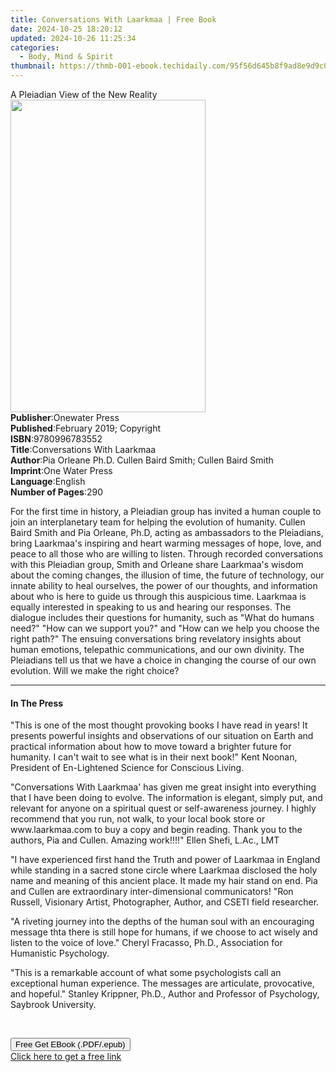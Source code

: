 ```yaml
---
title: Conversations With Laarkmaa | Free Book
date: 2024-10-25 18:20:12
updated: 2024-10-26 11:25:34
categories:
  - Body, Mind & Spirit
thumbnail: https://thmb-001-ebook.techidaily.com/95f56d645b8f9ad8e9d9c0ff6f725651f2c4d624583bc02797ab5fc5824a8386.jpg
---
```

<main id="book-container">
  <div class="flex flex-col">
    <div class="book-brief flex-1 py-6 px-4 sm:p-6 md:py-10 md:px-8">
      <!-- brief-->
      <div class="book-brief-main">A Pleiadian View of the New Reality</div>
    </div>
    <div
      class="book-meta-info flex-1 grid gap-4 col-start-1 col-end-3 row-start-1 sm:mb-6 sm:grid-cols-4 lg:gap-6 lg:col-start-2 lg:row-end-6 lg:row-span-6 lg:mb-0"
    >
      <div
        class="book-meta-info-left place-content-center mt-4 p-4 text-sm leading-6 col-start-2 col-span-2 dark:text-slate-400"
      >
        <img
          class="w-full h-500 object-cover rounded-lg sm:h-255 sm:col-span-2 lg:col-span-full"
          src="https://img-001-ebook.techidaily.com/c3481c4dd7ec92da5a545b02200765cd0474e3e7b5e95a195461bd8a5215a9c6.jpg"
          alt=""
          width="312"
          height="500"
        />
      </div>
      <div
        class="book-meta-info-right mt-2 col-start-1 row-start-2 col-span-3 self-center"
      >
        <!-- meta data  -->
        <div class="flex flex-col px-4 md:px-8">
          <div class="flex-1">
            <strong>Publisher</strong>:<span class="px-2">Onewater Press</span>
          </div>
          <div class="flex-1">
            <strong>Published</strong>:<span class="px-2"
              >February 2019; Copyright</span
            >
          </div>
          <div class="flex-1">
            <strong>ISBN</strong>:<span class="px-2">9780996783552</span>
          </div>
          <div class="flex-1">
            <strong>Title</strong>:<span class="px-2"
              >Conversations With Laarkmaa</span
            >
          </div>
          <div class="flex-1">
            <strong>Author</strong>:<span class="px-2"
              >Pia Orleane Ph.D. Cullen Baird Smith; Cullen Baird Smith</span
            >
          </div>
          <div class="flex-1">
            <strong>Imprint</strong>:<span class="px-2">One Water Press</span>
          </div>
          <div class="flex-1">
            <strong>Language</strong>:<span class="px-2">English</span>
          </div>
          <div class="flex-1">
            <strong>Number of Pages</strong>:<span class="px-2">290</span>
          </div>
        </div>
      </div>
    </div>
    <div class="book-description flex-1 py-6 px-4 sm:p-6 md:py-10 md:px-8">
      <div class="book-description-main">
        <div accordion-content="" id="description">
          <p>
            For the first time in history, a Pleiadian group has invited a human
            couple to join an interplanetary team for helping the evolution of
            humanity. Cullen Baird Smith and Pia&nbsp;Orleane, Ph.D, acting as
            ambassadors to the Pleiadians, bring Laarkmaa's inspiring and heart
            warming messages of hope, love, and peace to all those who are
            willing to listen. Through recorded conversations with this
            Pleiadian group, Smith and Orleane share Laarkmaa's wisdom about the
            coming changes, the illusion of time, the future of technology, our
            innate ability to heal ourselves, the power of our thoughts, and
            information about who is here to guide us through this auspicious
            time. Laarkmaa is equally interested in speaking to us and hearing
            our responses. The dialogue includes their questions for humanity,
            such as "What do humans need?" "How can we support you?" and "How
            can we help you choose the right path?" The ensuing conversations
            bring revelatory insights about human emotions, telepathic
            communications, and our own divinity. The Pleiadians tell us that we
            have a choice in changing the course of our own evolution. Will we
            make the right choice?
          </p>
        </div>
      </div>
    </div>
    <div class="book-excerpts flex-1 py-6 px-4 sm:p-6 md:py-10 md:px-8">
      <!-- excerpts-->
      <div class="book-excerpts-main">
        <hr />
        <h4 class="placeholder placeholder-heading">
          <span>In The Press</span>
        </h4>
        <p></p>
        <p>
          "This is one of the most thought provoking books I have read in years!
          It presents powerful insights and observations of our situation on
          Earth and practical information about how to move toward a brighter
          future for humanity. I can't wait to see what is in their next book!"
          Kent Noonan, President of En-Lightened Science for Conscious
          Living.&nbsp;
        </p>
        <p>
          "Conversations With Laarkmaa' has given me great insight into
          everything that I have been doing to evolve. The information is
          elegant, simply put, and relevant for anyone on a spiritual quest or
          self-awareness journey. I highly recommend that you run, not walk, to
          your local book store or www.laarkmaa.com to buy a copy and begin
          reading. Thank you to the authors, Pia and Cullen. Amazing work!!!!"
          Ellen Shefi, L.Ac., LMT
        </p>
        <p>
          "I have experienced first hand the Truth and power of Laarkmaa in
          England while standing in a sacred stone circle where Laarkmaa
          disclosed the holy name and meaning of this ancient place. It made my
          hair stand on end. Pia and Cullen are extraordinary inter-dimensional
          communicators! "Ron Russell, Visionary Artist, Photographer, Author,
          and CSETI field researcher.
        </p>
        <p>
          "A riveting journey into the depths of the human soul with an
          encouraging message thta there is still hope for humans, if we choose
          to act wisely and listen to the voice of love." Cheryl Fracasso,
          Ph.D., Association for Humanistic Psychology.
        </p>
        <p>
          "This is a remarkable account of what some psychologists call an
          exceptional human experience. The messages are articulate,
          provocative, and hopeful." Stanley Krippner, Ph.D., Author and
          Professor of Psychology, Saybrook University.
        </p>
        <p><br /></p>
        <p></p>
      </div>
    </div>
    <div
      class="book-about-author flex-1 py-6 px-4 sm:p-6 md:py-10 md:px-8"
    ></div>
    <div class="book-free-get flex-1 py-6 px-4 sm:p-6 md:py-10 md:px-8">
      <button
        id="btn-free-get"
        class="bg-blue-500 hover:bg-blue-700 text-white font-bold py-2 px-4 rounded"
      >
        Free Get EBook (.PDF/.epub)
      </button>
      <div id="countdown-display" class="px-2 text-lg mt-2"></div>
      <a
        id="free-link"
        class="hidden bg-blue-500 hover:bg-blue-700 text-white font-bold py-2 px-4 rounded"
        href="https://www.ebooks.com/en-us/book/209872268/conversations-with-laarkmaa/pia-orleane-ph-d-cullen-baird-smith/"
        target="_blank"
        >Click here to get a free link</a
      >
    </div>
    <script>
      let countdownTime = 0;
      let countdownInterval = null;
      document
        .getElementById('btn-free-get')
        .addEventListener('click', startCountdown);
      function startCountdown() {
        countdownTime = new Date().getTime() + 60000 * 3;
        countdownInterval = setInterval(updateCountdown, 1000);
        document.getElementById('btn-free-get').disabled = true;
        document
          .getElementById('btn-free-get')
          .classList.add('bg-gray-500', 'cursor-not-allowed');
      }
      function updateCountdown() {
        let currentTime = new Date().getTime();
        let timeLeft = countdownTime - currentTime;
        let secondsLeft = Math.floor(timeLeft / 1000);
        document.getElementById('countdown-display').innerHTML =
          `Remaining time: ${secondsLeft} seconds.`;
        if (secondsLeft <= 0) {
          clearInterval(countdownInterval);
          document.getElementById('btn-free-get').classList.add('hidden');
          document.getElementById('free-link').classList.remove('hidden');
          document.getElementById('countdown-display').innerHTML = '';
        }
      }
    </script>
  </div>
</main>
